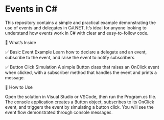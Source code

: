 # Events in C#
This repository contains a simple and practical example demonstrating the use of events and delegates in C#.NET. It’s ideal for anyone looking to understand how events work in C# with clear and easy-to-follow code.

📁 What’s Inside

✅ Basic Event Example
Learn how to declare a delegate and an event, subscribe to the event, and raise the event to notify subscribers.

✅ Button Click Simulation
A simple Button class that raises an OnClick event when clicked, with a subscriber method that handles the event and prints a message.

📌 How to Use

Open the solution in Visual Studio or VSCode, then run the Program.cs file. The console application creates a Button object, subscribes to its OnClick event, and triggers the event by simulating a button click. You will see the event flow demonstrated through console messages.
